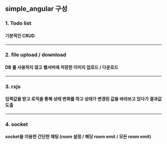 ## simple_angular 구성

### 1. Todo list
#### 기본적인 CRUD
----

### 2. file upload / download
#### DB 를 사용하지 않고 웹서버에 저장한 이미지 업로드 / 다운로드
----

### 3. rxjs
#### 입력값을 받고 로직을 통해 상태 변화를 하고 상태가 변경된 값을 바라보고 있다가 결과값 도출
----

### 4. socket
#### socket을 이용한 간단한 채팅 (room 설정 / 해당 room emit / 모든 room emit)
